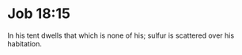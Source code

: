 # Job 18:15

In his tent dwells that which is none of his; sulfur is scattered over his habitation.
